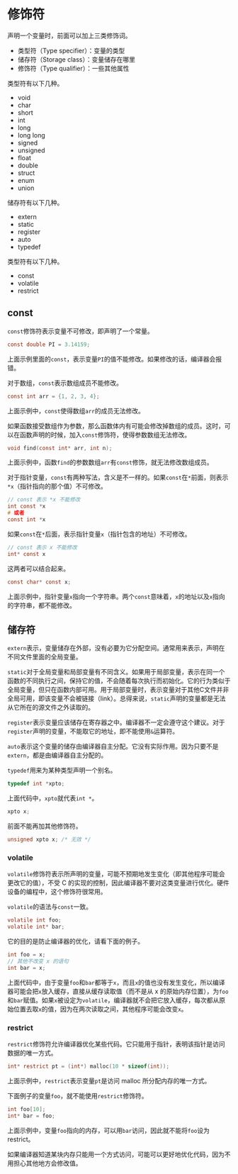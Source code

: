 # 修饰符

声明一个变量时，前面可以加上三类修饰词。

- 类型符（Type specifier）：变量的类型
- 储存符（Storage class）：变量储存在哪里
- 修饰符（Type qualifier）：一些其他属性

类型符有以下几种。

- void
- char
- short
- int
- long
- long long
- signed
- unsigned
- float
- double
- struct
- enum
- union

储存符有以下几种。

- extern
- static
- register
- auto
- typedef

类型符有以下几种。

- const
- volatile
- restrict

## const

`const`修饰符表示变量不可修改，即声明了一个常量。

```c
const double PI = 3.14159;
```

上面示例里面的`const`，表示变量`PI`的值不能修改。如果修改的话，编译器会报错。

对于数组，`const`表示数组成员不能修改。

```c
const int arr = {1, 2, 3, 4};
```

上面示例中，`const`使得数组`arr`的成员无法修改。

如果函数接受数组作为参数，那么函数体内有可能会修改掉数组的成员。这时，可以在函数声明的时候，加入`const`修饰符，使得参数数组无法修改。

```c
void find(const int* arr, int n);
```

上面示例中，函数`find`的参数数组`arr`有`const`修饰，就无法修改数组成员。

对于指针变量，`const`有两种写法，含义是不一样的。如果`const`在`*`前面，则表示`*x`（指针指向的那个值）不可修改。

```c
// const 表示 *x 不能修改
int const *x
# 或者
const int *x
```

如果`const`在`*`后面，表示指针变量`x`（指针包含的地址）不可修改。

```c
// const 表示 x 不能修改
int* const x
```

这两者可以结合起来。

```c
const char* const x;
```

上面示例中，指针变量`x`指向一个字符串。两个`const`意味着，`x`的地址以及`x`指向的字符串，都不能修改。

## 储存符

`extern`表示，变量储存在外部，没有必要为它分配空间。通常用来表示，声明在不同文件里面的全局变量。

`static`对于全局变量和局部变量有不同含义。如果用于局部变量，表示在同一个函数的不同执行之间，保持它的值，不会随着每次执行而初始化。它的行为类似于全局变量，但只在函数内部可用。用于局部变量时，表示变量对于其他C文件并非全局可用，即该变量不会被链接（link）。总得来说，`static`声明的变量都是无法从它所在的源文件之外读取的。

`register`表示变量应该储存在寄存器之中。编译器不一定会遵守这个建议。对于`register`声明的变量，不能取它的地址，即不能使用`&`运算符。

`auto`表示这个变量的储存由编译器自主分配。它没有实际作用。因为只要不是`extern`，都是由编译器自主分配的。

`typedef`用来为某种类型声明一个别名。

```c
typedef int *xpto;
```

上面代码中，`xpto`就代表`int *`。

```c
xpto x;
```

前面不能再加其他修饰符。

```c
unsigned xpto x; /* 无效 */
```

### volatile

`volatile`修饰符表示所声明的变量，可能不预期地发生变化（即其他程序可能会更改它的值），不受 C 的实现的控制，因此编译器不要对这类变量进行优化。硬件设备的编程中，这个修饰符很常用。

`volatile`的语法与`const`一致。

```c
volatile int foo;
volatile int* bar;
```

它的目的是防止编译器的优化，请看下面的例子。

```c
int foo = x;
// 其他不改变 x 的语句
int bar = x;
```

上面代码中，由于变量`foo`和`bar`都等于`x`，而且`x`的值也没有发生变化，所以编译器可能会把`x`放入缓存，直接从缓存读取值（而不是从 x 的原始内存位置），为`foo`和`bar`赋值。如果`x`被设定为`volatile`，编译器就不会把它放入缓存，每次都从原始位置去取`x`的值，因为在两次读取之间，其他程序可能会改变`x`。

### restrict

`restrict`修饰符允许编译器优化某些代码。它只能用于指针，表明该指针是访问数据的唯一方式。

```c
int* restrict pt = (int*) malloc(10 * sizeof(int));
```

上面示例中，`restrict`表示变量`pt`是访问 malloc 所分配内存的唯一方式。

下面例子的变量`foo`，就不能使用`restrict`修饰符。

```c
int foo[10];
int* bar = foo;
```

上面示例中，变量`foo`指向的内存，可以用`bar`访问，因此就不能将`foo`设为 restrict。

如果编译器知道某块内存只能用一个方式访问，可能可以更好地优化代码，因为不用担心其他地方会修改值。


